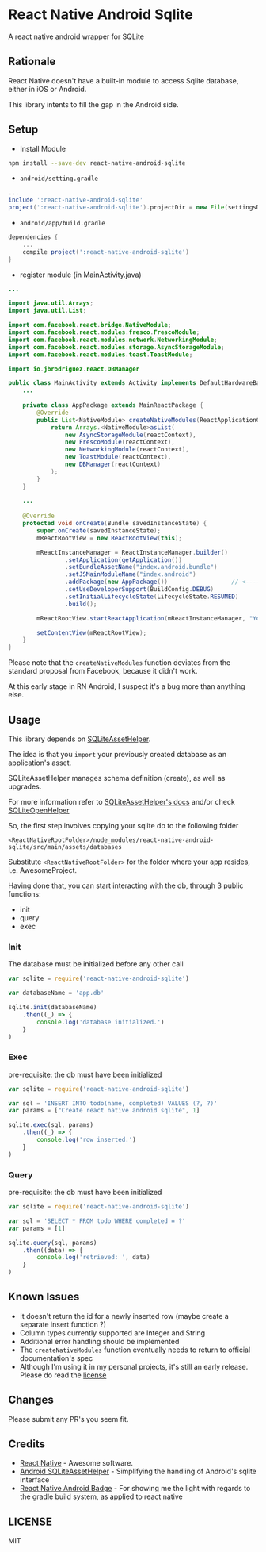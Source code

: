 # React Native Android Sqlite

A react native android wrapper for SQLite

## Rationale

React Native doesn't have a built-in module to access Sqlite database, either in iOS or Android.

This library intents to fill the gap in the Android side.

## Setup

* Install Module

```bash
npm install --save-dev react-native-android-sqlite
```

* `android/setting.gradle`

```gradle
...
include ':react-native-android-sqlite'
project(':react-native-android-sqlite').projectDir = new File(settingsDir, '../node_modules/react-native-android-sqlite')
```

* `android/app/build.gradle`

```gradle
dependencies {
	...
	compile project(':react-native-android-sqlite')
}
```

* register module (in MainActivity.java)

```java
...

import java.util.Arrays;
import java.util.List;

import com.facebook.react.bridge.NativeModule;
import com.facebook.react.modules.fresco.FrescoModule;
import com.facebook.react.modules.network.NetworkingModule;
import com.facebook.react.modules.storage.AsyncStorageModule;
import com.facebook.react.modules.toast.ToastModule;

import io.jbrodriguez.react.DBManager

public class MainActivity extends Activity implements DefaultHardwareBackBtnHandler {
	...
	
	private class AppPackage extends MainReactPackage {
		@Override
		public List<NativeModule> createNativeModules(ReactApplicationContext reactContext) {
			return Arrays.<NativeModule>asList(
				new AsyncStorageModule(reactContext),
				new FrescoModule(reactContext),
				new NetworkingModule(reactContext),
				new ToastModule(reactContext),
				new DBManager(reactContext)
			);
		}
	}
	
	...
	
    @Override
    protected void onCreate(Bundle savedInstanceState) {
        super.onCreate(savedInstanceState);
        mReactRootView = new ReactRootView(this);

        mReactInstanceManager = ReactInstanceManager.builder()
                .setApplication(getApplication())
                .setBundleAssetName("index.android.bundle")
                .setJSMainModuleName("index.android")
                .addPackage(new AppPackage())                  // <-------- note the change here
                .setUseDeveloperSupport(BuildConfig.DEBUG)
                .setInitialLifecycleState(LifecycleState.RESUMED)
                .build();

        mReactRootView.startReactApplication(mReactInstanceManager, "YourProject", null);

        setContentView(mReactRootView);
    }	
}
```

Please note that the `createNativeModules` function deviates from the standard proposal from Facebook, because it didn't work.

At this early stage in RN Android, I suspect it's a bug more than anything else.

## Usage

This library depends on [SQLiteAssetHelper](https://github.com/jgilfelt/android-sqlite-asset-helper).

The idea is that you `import` your previously created database as an application's asset.

SQLiteAssetHelper manages schema definition (create), as well as upgrades.

For more information refer to [SQLiteAssetHelper's docs](https://github.com/jgilfelt/android-sqlite-asset-helper) and/or check [SQLiteOpenHelper](http://developer.android.com/reference/android/database/sqlite/SQLiteOpenHelper.html)

So, the first step involves copying your sqlite db to the following folder

```
<ReactNativeRootFolder>/node_modules/react-native-android-sqlite/src/main/assets/databases
```

Substitute `<ReactNativeRootFolder>` for the folder where your app resides, i.e. AwesomeProject.

Having done that, you can start interacting with the db, through 3 public functions:

- init
- query
- exec

### Init
The database must be initialized before any other call

```js
var sqlite = require('react-native-android-sqlite')

var databaseName = 'app.db'

sqlite.init(databaseName)
	.then((_) => {
		console.log('database initialized.')
	}
)

```

### Exec
pre-requisite: the db must have been initialized

```js
var sqlite = require('react-native-android-sqlite')

var sql = 'INSERT INTO todo(name, completed) VALUES (?, ?)'
var params = ["Create react native android sqlite", 1]

sqlite.exec(sql, params)
	.then((_) => {
		console.log('row inserted.')
	}
)

```

### Query
pre-requisite: the db must have been initialized

```js
var sqlite = require('react-native-android-sqlite')

var sql = 'SELECT * FROM todo WHERE completed = ?'
var params = [1]

sqlite.query(sql, params)
	.then((data) => {
		console.log('retrieved: ', data)
	}
)
```

## Known Issues
* It doesn't return the id for a newly inserted row (maybe create a separate insert function ?)
* Column types currently supported are Integer and String
* Additional error handling should be implemented
* The `createNativeModules` function eventually needs to return to official documentation's spec
* Although I'm using it in my personal projects, it's still an early release. Please do read the [license](https://github.com/jbrodriguz/react-native-android-sqlite/README.md)

## Changes
Please submit any PR's you seem fit.

## Credits
* [React Native](https://facebook.github.io/react-native/) - Awesome software.
* [Android SQLiteAssetHelper](https://github.com/jgilfelt/android-sqlite-asset-helper) - Simplifying the handling of Android's sqlite interface
* [React Native Android Badge](https://github.com/jhen0409/react-native-android-badge) - For showing me the light with regards to the gradle build system, as applied to react native

## LICENSE

MIT